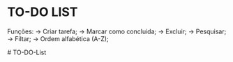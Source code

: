# TO-DO LIST

Funções:
    -> Criar tarefa;
    -> Marcar como concluida;
    -> Excluir;
    -> Pesquisar;
    -> Filtar;
    -> Ordem alfabética (A-Z);

<!-- 
This template provides a minimal setup to get React working in Vite with HMR and some ESLint rules.

Currently, two official plugins are available:

- [@vitejs/plugin-react](https://github.com/vitejs/vite-plugin-react/blob/main/packages/plugin-react/README.md) uses [Babel](https://babeljs.io/) for Fast Refresh
- [@vitejs/plugin-react-swc](https://github.com/vitejs/vite-plugin-react-swc) uses [SWC](https://swc.rs/) for Fast Refresh -->
#   T O - D O - L i s t 
 
 
